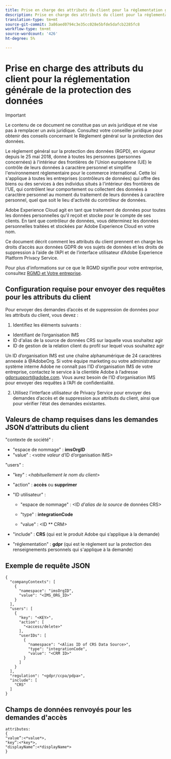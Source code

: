 ```yaml
---
title: Prise en charge des attributs du client pour la réglementation générale de la protection des données
description: Prise en charge des attributs du client pour la réglementation générale de la protection des données
translation-type: tm+mt
source-git-commit: 3a86aed0794c3e35cc028e5bfde5dafcb2285fc8
workflow-type: tm+mt
source-wordcount: '426'
ht-degree: 5%

---
```



# Prise en charge des attributs du client pour la réglementation générale de la protection des données


>[!IMPORTANT]
>
>Le contenu de ce document ne constitue pas un avis juridique et ne vise pas à remplacer un avis juridique. Consultez votre conseiller juridique pour obtenir des conseils concernant le Règlement général sur la protection des données.

Le règlement [](https://www.adobe.com/privacy/general-data-protection-regulation/what-is-gdpr.html) général sur la protection des données (RGPD), en vigueur depuis le 25 mai 2018, donne à toutes les personnes (personnes concernées) à l&#39;intérieur des frontières de l&#39;Union européenne (UE) le contrôle de leurs données à caractère personnel et simplifie l&#39;environnement réglementaire pour le commerce international. Cette loi s&#39;applique à toutes les entreprises (contrôleurs de données) qui offre des biens ou des services à des individus situés à l&#39;intérieur des frontières de l&#39;UE, qui contrôlent leur comportement ou collectent des données à caractère personnel au moment du traitement de leurs données à caractère personnel, quel que soit le lieu d&#39;activité du contrôleur de données.

Adobe Experience Cloud agit en tant que traitement de données pour toutes les données personnelles qu’il reçoit et stocke pour le compte de ses clients. En tant que contrôleur de données, vous déterminez les données personnelles traitées et stockées par Adobe Experience Cloud en votre nom.

Ce document décrit comment les attributs du client prennent en charge les droits d’accès aux données GDPR de vos sujets de données et les droits de suppression à l’aide de l’API et de l’interface utilisateur d’Adobe Experience Platform Privacy Service.

Pour plus d&#39;informations sur ce que le RGMD signifie pour votre entreprise, consultez [RGMD et Votre entreprise](https://www.adobe.com/fr/privacy/general-data-protection-regulation.html).

## Configuration requise pour envoyer des requêtes pour les attributs du client

Pour envoyer des demandes d’accès et de suppression de données pour les attributs du client, vous devez :

1. Identifiez les éléments suivants :

* Identifiant de l’organisation IMS
* ID d&#39;alias de la source de données CRS sur laquelle vous souhaitez agir
* ID de gestion de la relation client du profil sur lequel vous souhaitez agir

Un ID d’organisation IMS est une chaîne alphanumérique de 24 caractères annexée à @AdobeOrg. Si votre équipe marketing ou votre administrateur système interne Adobe ne connaît pas l’ID d’organisation IMS de votre entreprise, contactez le service à la clientèle Adobe à l’adresse gdprsupport@adobe.com. Vous aurez besoin de l’ID d’organisation IMS pour envoyer des requêtes à l’API de confidentialité.

2. Utilisez l’interface utilisateur de Privacy Service pour envoyer des demandes d’accès et de suppression aux attributs du client, ainsi que pour vérifier l’état des demandes existantes.

## Valeurs de champ requises dans les demandes JSON d’attributs du client

&quot;contexte de société&quot; :

* &quot;espace de nommage&quot; : **imsOrgID**
* &quot;value&quot; : &lt;*votre valeur* d’ID d’organisation IMS>

&quot;users&quot; :

* &quot;key&quot; : &lt;*habituellement le nom du client*>

* &quot;action&quot; : **accès** ou **supprimer**

* &quot;ID utilisateur&quot; :

   * &quot;espace de nommage&quot; : &lt;ID *d&#39;alias de la source* de données CRS>

   * &quot;type&quot; : **integrationCode**

   * &quot;value&quot; : &lt;ID ** CRM>

* &quot;include&quot; : **CRS** (qui est le produit Adobe qui s’applique à la demande)

* &quot;réglementation&quot; : **gdpr** (qui est le règlement sur la protection des renseignements personnels qui s&#39;applique à la demande)

## Exemple de requête JSON

```
{
  "companyContexts": [
    {
      "namespace": "imsOrgID",
      "value": "<IMS_ORG_ID>"
    }
  ],
  "users": [
    {
      "key": "<KEY>",
      "action": [
        "<access/delete>"
      ],
      "userIDs": [
        {
          "namespace": "<Alias ID of CRS Data Source>",
          "type": "integrationCode",
          "value": "<CRM ID>"
        }
      ]
    }
  ],
  "regulation": "<gdpr/ccpa/pdpa>",
  "include": [
    "CRS"
  ]
}
```

## Champs de données renvoyés pour les demandes d&#39;accès

```
attributes:
{
"value”:<*value*>,
"key”:<*key*>,
"displayName”:<*displayName*>
}
```
